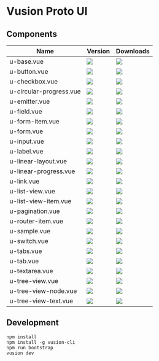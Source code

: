# Vusion Proto UI

## Components

<table>
<thead><tr><th>Name</th><th>Version</th><th>Downloads</th></thead>
<tbody>
<tr>
    <td>u-base.vue</td>
    <td><a href="https://www.npmjs.com/package/u-base.vue"><img src="https://img.shields.io/npm/v/u-base.vue.svg?style=flat-square"></a></td>
    <td><a href="https://www.npmjs.com/package/u-base.vue"><img src="https://img.shields.io/npm/dm/u-base.vue.svg?style=flat-square"></a></td>
</tr>
<tr>
    <td>u-button.vue</td>
    <td><a href="https://www.npmjs.com/package/u-button.vue"><img src="https://img.shields.io/npm/v/u-button.vue.svg?style=flat-square"></a></td>
    <td><a href="https://www.npmjs.com/package/u-button.vue"><img src="https://img.shields.io/npm/dm/u-button.vue.svg?style=flat-square"></a></td>
</tr>
<tr>
    <td>u-checkbox.vue</td>
    <td><a href="https://www.npmjs.com/package/u-checkbox.vue"><img src="https://img.shields.io/npm/v/u-checkbox.vue.svg?style=flat-square"></a></td>
    <td><a href="https://www.npmjs.com/package/u-checkbox.vue"><img src="https://img.shields.io/npm/dm/u-checkbox.vue.svg?style=flat-square"></a></td>
</tr>
<tr>
    <td>u-circular-progress.vue</td>
    <td><a href="https://www.npmjs.com/package/u-circular-progress.vue"><img src="https://img.shields.io/npm/v/u-circular-progress.vue.svg?style=flat-square"></a></td>
    <td><a href="https://www.npmjs.com/package/u-circular-progress.vue"><img src="https://img.shields.io/npm/dm/u-circular-progress.vue.svg?style=flat-square"></a></td>
</tr>
<tr>
    <td>u-emitter.vue</td>
    <td><a href="https://www.npmjs.com/package/u-emitter.vue"><img src="https://img.shields.io/npm/v/u-emitter.vue.svg?style=flat-square"></a></td>
    <td><a href="https://www.npmjs.com/package/u-emitter.vue"><img src="https://img.shields.io/npm/dm/u-emitter.vue.svg?style=flat-square"></a></td>
</tr>
<tr>
    <td>u-field.vue</td>
    <td><a href="https://www.npmjs.com/package/u-field.vue"><img src="https://img.shields.io/npm/v/u-field.vue.svg?style=flat-square"></a></td>
    <td><a href="https://www.npmjs.com/package/u-field.vue"><img src="https://img.shields.io/npm/dm/u-field.vue.svg?style=flat-square"></a></td>
</tr>
<tr>
    <td>u-form-item.vue</td>
    <td><a href="https://www.npmjs.com/package/u-form-item.vue"><img src="https://img.shields.io/npm/v/u-form-item.vue.svg?style=flat-square"></a></td>
    <td><a href="https://www.npmjs.com/package/u-form-item.vue"><img src="https://img.shields.io/npm/dm/u-form-item.vue.svg?style=flat-square"></a></td>
</tr>
<tr>
    <td>u-form.vue</td>
    <td><a href="https://www.npmjs.com/package/u-form.vue"><img src="https://img.shields.io/npm/v/u-form.vue.svg?style=flat-square"></a></td>
    <td><a href="https://www.npmjs.com/package/u-form.vue"><img src="https://img.shields.io/npm/dm/u-form.vue.svg?style=flat-square"></a></td>
</tr>
<tr>
    <td>u-input.vue</td>
    <td><a href="https://www.npmjs.com/package/u-input.vue"><img src="https://img.shields.io/npm/v/u-input.vue.svg?style=flat-square"></a></td>
    <td><a href="https://www.npmjs.com/package/u-input.vue"><img src="https://img.shields.io/npm/dm/u-input.vue.svg?style=flat-square"></a></td>
</tr>
<tr>
    <td>u-label.vue</td>
    <td><a href="https://www.npmjs.com/package/u-label.vue"><img src="https://img.shields.io/npm/v/u-label.vue.svg?style=flat-square"></a></td>
    <td><a href="https://www.npmjs.com/package/u-label.vue"><img src="https://img.shields.io/npm/dm/u-label.vue.svg?style=flat-square"></a></td>
</tr>
<tr>
    <td>u-linear-layout.vue</td>
    <td><a href="https://www.npmjs.com/package/u-linear-layout.vue"><img src="https://img.shields.io/npm/v/u-linear-layout.vue.svg?style=flat-square"></a></td>
    <td><a href="https://www.npmjs.com/package/u-linear-layout.vue"><img src="https://img.shields.io/npm/dm/u-linear-layout.vue.svg?style=flat-square"></a></td>
</tr>
<tr>
    <td>u-linear-progress.vue</td>
    <td><a href="https://www.npmjs.com/package/u-linear-progress.vue"><img src="https://img.shields.io/npm/v/u-linear-progress.vue.svg?style=flat-square"></a></td>
    <td><a href="https://www.npmjs.com/package/u-linear-progress.vue"><img src="https://img.shields.io/npm/dm/u-linear-progress.vue.svg?style=flat-square"></a></td>
</tr>
<tr>
    <td>u-link.vue</td>
    <td><a href="https://www.npmjs.com/package/u-link.vue"><img src="https://img.shields.io/npm/v/u-link.vue.svg?style=flat-square"></a></td>
    <td><a href="https://www.npmjs.com/package/u-link.vue"><img src="https://img.shields.io/npm/dm/u-link.vue.svg?style=flat-square"></a></td>
</tr>
<tr>
    <td>u-list-view.vue</td>
    <td><a href="https://www.npmjs.com/package/u-list-view.vue"><img src="https://img.shields.io/npm/v/u-list-view.vue.svg?style=flat-square"></a></td>
    <td><a href="https://www.npmjs.com/package/u-list-view.vue"><img src="https://img.shields.io/npm/dm/u-list-view.vue.svg?style=flat-square"></a></td>
</tr>
<tr>
    <td>u-list-view-item.vue</td>
    <td><a href="https://www.npmjs.com/package/u-list-view-item.vue"><img src="https://img.shields.io/npm/v/u-list-view-item.vue.svg?style=flat-square"></a></td>
    <td><a href="https://www.npmjs.com/package/u-list-view-item.vue"><img src="https://img.shields.io/npm/dm/u-list-view-item.vue.svg?style=flat-square"></a></td>
</tr>
<tr>
    <td>u-pagination.vue</td>
    <td><a href="https://www.npmjs.com/package/u-pagination.vue"><img src="https://img.shields.io/npm/v/u-pagination.vue.svg?style=flat-square"></a></td>
    <td><a href="https://www.npmjs.com/package/u-pagination.vue"><img src="https://img.shields.io/npm/dm/u-pagination.vue.svg?style=flat-square"></a></td>
</tr>
<tr>
    <td>u-router-item.vue</td>
    <td><a href="https://www.npmjs.com/package/u-router-item.vue"><img src="https://img.shields.io/npm/v/u-router-item.vue.svg?style=flat-square"></a></td>
    <td><a href="https://www.npmjs.com/package/u-router-item.vue"><img src="https://img.shields.io/npm/dm/u-router-item.vue.svg?style=flat-square"></a></td>
</tr>
<tr>
    <td>u-sample.vue</td>
    <td><a href="https://www.npmjs.com/package/u-sample.vue"><img src="https://img.shields.io/npm/v/u-sample.vue.svg?style=flat-square"></a></td>
    <td><a href="https://www.npmjs.com/package/u-sample.vue"><img src="https://img.shields.io/npm/dm/u-sample.vue.svg?style=flat-square"></a></td>
</tr>
<tr>
    <td>u-switch.vue</td>
    <td><a href="https://www.npmjs.com/package/u-switch.vue"><img src="https://img.shields.io/npm/v/u-switch.vue.svg?style=flat-square"></a></td>
    <td><a href="https://www.npmjs.com/package/u-switch.vue"><img src="https://img.shields.io/npm/dm/u-switch.vue.svg?style=flat-square"></a></td>
</tr>
<tr>
    <td>u-tabs.vue</td>
    <td><a href="https://www.npmjs.com/package/u-tabs.vue"><img src="https://img.shields.io/npm/v/u-tabs.vue.svg?style=flat-square"></a></td>
    <td><a href="https://www.npmjs.com/package/u-tabs.vue"><img src="https://img.shields.io/npm/dm/u-tabs.vue.svg?style=flat-square"></a></td>
</tr>
<tr>
    <td>u-tab.vue</td>
    <td><a href="https://www.npmjs.com/package/u-tab.vue"><img src="https://img.shields.io/npm/v/u-tab.vue.svg?style=flat-square"></a></td>
    <td><a href="https://www.npmjs.com/package/u-tab.vue"><img src="https://img.shields.io/npm/dm/u-tab.vue.svg?style=flat-square"></a></td>
</tr>
<tr>
    <td>u-textarea.vue</td>
    <td><a href="https://www.npmjs.com/package/u-emitter.vue"><img src="https://img.shields.io/npm/v/u-emitter.vue.svg?style=flat-square"></a></td>
    <td><a href="https://www.npmjs.com/package/u-emitter.vue"><img src="https://img.shields.io/npm/dm/u-emitter.vue.svg?style=flat-square"></a></td>
</tr>
<tr>
    <td>u-tree-view.vue</td>
    <td><a href="https://www.npmjs.com/package/u-tree-view.vue"><img src="https://img.shields.io/npm/v/u-tree-view.vue.svg?style=flat-square"></a></td>
    <td><a href="https://www.npmjs.com/package/u-tree-view.vue"><img src="https://img.shields.io/npm/dm/u-tree-view.vue.svg?style=flat-square"></a></td>
</tr>
<tr>
    <td>u-tree-view-node.vue</td>
    <td><a href="https://www.npmjs.com/package/u-tree-view-node.vue"><img src="https://img.shields.io/npm/v/u-tree-view-node.vue.svg?style=flat-square"></a></td>
    <td><a href="https://www.npmjs.com/package/u-tree-view-node.vue"><img src="https://img.shields.io/npm/dm/u-tree-view-node.vue.svg?style=flat-square"></a></td>
</tr>
<tr>
    <td>u-tree-view-text.vue</td>
    <td><a href="https://www.npmjs.com/package/u-tree-view-text.vue"><img src="https://img.shields.io/npm/v/u-tree-view-text.vue.svg?style=flat-square"></a></td>
    <td><a href="https://www.npmjs.com/package/u-tree-view-text.vue"><img src="https://img.shields.io/npm/dm/u-tree-view-text.vue.svg?style=flat-square"></a></td>
</tr>
</tbody>
</table>

## Development

``` shell
npm install
npm install -g vusion-cli
npm run bootstrap
vusion dev
```
